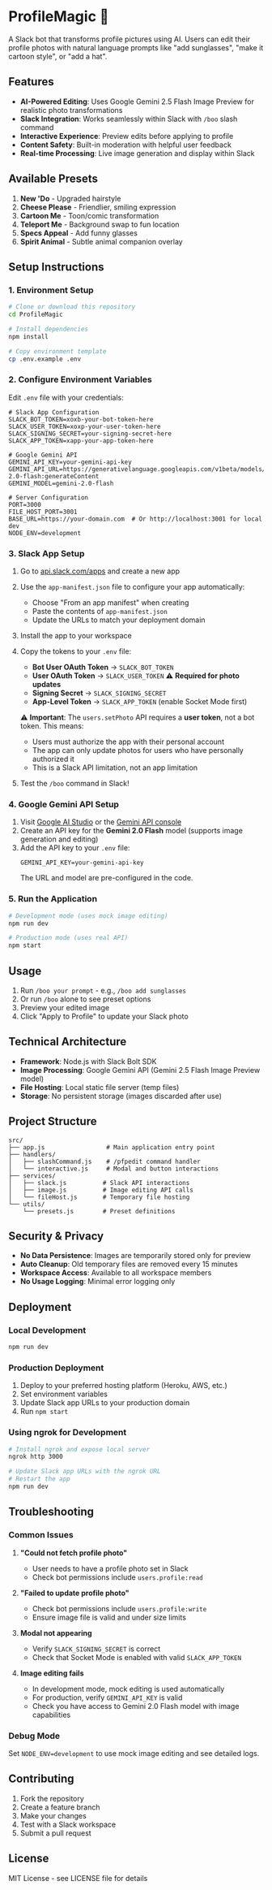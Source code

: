 # ProfileMagic 🎨

A Slack bot that transforms profile pictures using AI. Users can edit their profile photos with natural language prompts like "add sunglasses", "make it cartoon style", or "add a hat".

## Features

- **AI-Powered Editing**: Uses Google Gemini 2.5 Flash Image Preview for realistic photo transformations
- **Slack Integration**: Works seamlessly within Slack with `/boo` slash command
- **Interactive Experience**: Preview edits before applying to profile
- **Content Safety**: Built-in moderation with helpful user feedback
- **Real-time Processing**: Live image generation and display within Slack

## Available Presets

1. **New 'Do** - Upgraded hairstyle
2. **Cheese Please** - Friendlier, smiling expression  
3. **Cartoon Me** - Toon/comic transformation
4. **Teleport Me** - Background swap to fun location
5. **Specs Appeal** - Add funny glasses
6. **Spirit Animal** - Subtle animal companion overlay

## Setup Instructions

### 1. Environment Setup

```bash
# Clone or download this repository
cd ProfileMagic

# Install dependencies
npm install

# Copy environment template
cp .env.example .env
```

### 2. Configure Environment Variables

Edit `.env` file with your credentials:

```env
# Slack App Configuration
SLACK_BOT_TOKEN=xoxb-your-bot-token-here
SLACK_USER_TOKEN=xoxp-your-user-token-here
SLACK_SIGNING_SECRET=your-signing-secret-here
SLACK_APP_TOKEN=xapp-your-app-token-here

# Google Gemini API 
GEMINI_API_KEY=your-gemini-api-key
GEMINI_API_URL=https://generativelanguage.googleapis.com/v1beta/models/gemini-2.0-flash:generateContent
GEMINI_MODEL=gemini-2.0-flash

# Server Configuration
PORT=3000
FILE_HOST_PORT=3001
BASE_URL=https://your-domain.com  # Or http://localhost:3001 for local dev
NODE_ENV=development
```

### 3. Slack App Setup

1. Go to [api.slack.com/apps](https://api.slack.com/apps) and create a new app
2. Use the `app-manifest.json` file to configure your app automatically:
   - Choose "From an app manifest" when creating
   - Paste the contents of `app-manifest.json`
   - Update the URLs to match your deployment domain

3. Install the app to your workspace
4. Copy the tokens to your `.env` file:
   - **Bot User OAuth Token** → `SLACK_BOT_TOKEN`
   - **User OAuth Token** → `SLACK_USER_TOKEN` ⚠️ **Required for photo updates**
   - **Signing Secret** → `SLACK_SIGNING_SECRET`
   - **App-Level Token** → `SLACK_APP_TOKEN` (enable Socket Mode first)

   ⚠️ **Important**: The `users.setPhoto` API requires a **user token**, not a bot token. This means:
   - Users must authorize the app with their personal account
   - The app can only update photos for users who have personally authorized it
   - This is a Slack API limitation, not an app limitation

5. Test the `/boo` command in Slack!

### 4. Google Gemini API Setup

1. Visit [Google AI Studio](https://aistudio.google.com/) or the [Gemini API console](https://ai.google.dev/)
2. Create an API key for the **Gemini 2.0 Flash** model (supports image generation and editing)
3. Add the API key to your `.env` file:
   ```env
   GEMINI_API_KEY=your-gemini-api-key
   ```
   The URL and model are pre-configured in the code.

### 5. Run the Application

```bash
# Development mode (uses mock image editing)
npm run dev

# Production mode (uses real API)
npm start
```

## Usage

1. Run `/boo your prompt` - e.g., `/boo add sunglasses`
2. Or run `/boo` alone to see preset options
3. Preview your edited image
4. Click "Apply to Profile" to update your Slack photo

## Technical Architecture

- **Framework**: Node.js with Slack Bolt SDK
- **Image Processing**: Google Gemini API (Gemini 2.5 Flash Image Preview model)
- **File Hosting**: Local static file server (temp files)
- **Storage**: No persistent storage (images discarded after use)

## Project Structure

```
src/
├── app.js                 # Main application entry point
├── handlers/
│   ├── slashCommand.js    # /pfpedit command handler
│   └── interactive.js     # Modal and button interactions
├── services/
│   ├── slack.js          # Slack API interactions
│   ├── image.js          # Image editing API calls
│   └── fileHost.js       # Temporary file hosting
└── utils/
    └── presets.js        # Preset definitions
```

## Security & Privacy

- **No Data Persistence**: Images are temporarily stored only for preview
- **Auto Cleanup**: Old temporary files are removed every 15 minutes
- **Workspace Access**: Available to all workspace members
- **No Usage Logging**: Minimal error logging only

## Deployment

### Local Development
```bash
npm run dev
```

### Production Deployment
1. Deploy to your preferred hosting platform (Heroku, AWS, etc.)
2. Set environment variables
3. Update Slack app URLs to your production domain
4. Run `npm start`

### Using ngrok for Development
```bash
# Install ngrok and expose local server
ngrok http 3000

# Update Slack app URLs with the ngrok URL
# Restart the app
npm run dev
```

## Troubleshooting

### Common Issues

1. **"Could not fetch profile photo"**
   - User needs to have a profile photo set in Slack
   - Check bot permissions include `users.profile:read`

2. **"Failed to update profile photo"**  
   - Check bot permissions include `users.profile:write`
   - Ensure image file is valid and under size limits

3. **Modal not appearing**
   - Verify `SLACK_SIGNING_SECRET` is correct
   - Check that Socket Mode is enabled with valid `SLACK_APP_TOKEN`

4. **Image editing fails**
   - In development mode, mock editing is used automatically
   - For production, verify `GEMINI_API_KEY` is valid
   - Check you have access to Gemini 2.0 Flash model with image capabilities

### Debug Mode

Set `NODE_ENV=development` to use mock image editing and see detailed logs.

## Contributing

1. Fork the repository
2. Create a feature branch
3. Make your changes
4. Test with a Slack workspace
5. Submit a pull request

## License

MIT License - see LICENSE file for details